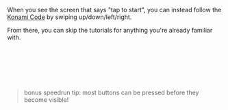 When you see the screen that says "tap to start", you can instead follow the [Konami Code](https://en.wikipedia.org/wiki/Konami_Code) by swiping up/down/left/right.

From there, you can skip the tutorials for anything you're already familiar with.

<br><br><br><br><br>

> bonus speedrun tip: most buttons can be pressed before they become visible!